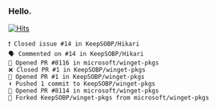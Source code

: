 ### Hello. 

[![Hits](https://hits.seeyoufarm.com/api/count/incr/badge.svg?url=https%3A%2F%2Fgithub.com%2FKeepSOBP&count_bg=%2379C83D&title_bg=%23555555&icon=&icon_color=%23E7E7E7&title=hits&edge_flat=false)](https://hits.seeyoufarm.com)

```
❗️ Closed issue #14 in KeepSOBP/Hikari
🗣 Commented on #14 in KeepSOBP/Hikari
💪 Opened PR #8116 in microsoft/winget-pkgs
❌ Closed PR #1 in KeepSOBP/winget-pkgs
💪 Opened PR #1 in KeepSOBP/winget-pkgs
⬆️ Pushed 1 commit to KeepSOBP/winget-pkgs
💪 Opened PR #8114 in microsoft/winget-pkgs
🍴 Forked KeepSOBP/winget-pkgs from microsoft/winget-pkgs
```
